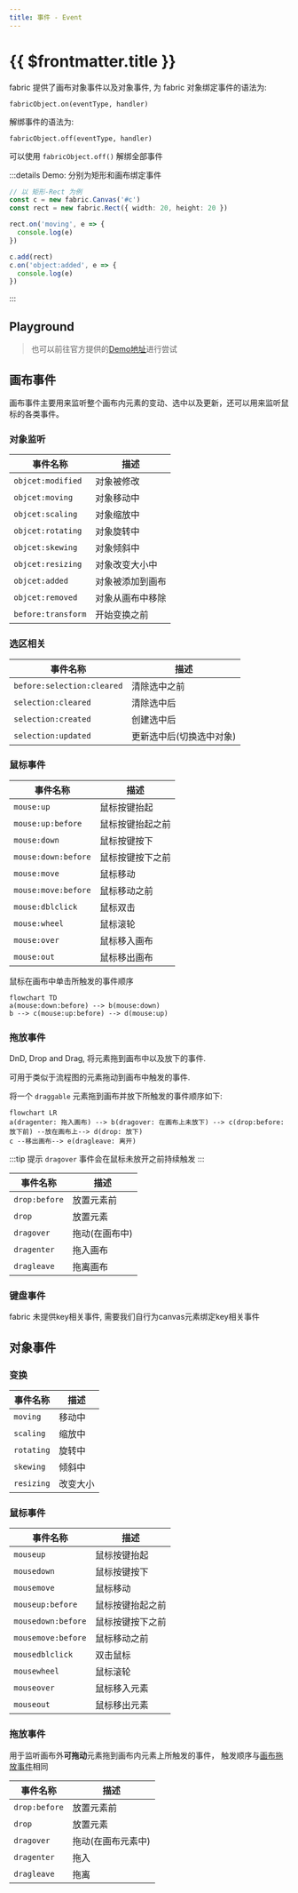 ```yaml
---
title: 事件 - Event
---
```


# {{ $frontmatter.title }} <Badge type="warning" text="WIP" />

<script setup>
import EventPlayground from './demos/Event.vue'
</script>

fabric 提供了画布对象事件以及对象事件, 为 fabric 对象绑定事件的语法为:

`fabricObject.on(eventType, handler)`

解绑事件的语法为:

`fabricObject.off(eventType, handler)`

可以使用 `fabricObject.off()` 解绑全部事件

:::details Demo: 分别为矩形和画布绑定事件

```typescript
// 以 矩形-Rect 为例
const c = new fabric.Canvas('#c')
const rect = new fabric.Rect({ width: 20, height: 20 })

rect.on('moving', e => {
  console.log(e)
})

c.add(rect)
c.on('object:added', e => {
  console.log(e)
})

```

:::

## Playground

> 也可以前往官方提供的[Demo地址](http://fabricjs.com/events)进行尝试

<ClientOnly>
<EventPlayground></EventPlayground>
</ClientOnly>

## 画布事件

画布事件主要用来监听整个画布内元素的变动、选中以及更新，还可以用来监听鼠标的各类事件。

### 对象监听

| 事件名称 | 描述 |
| ------ | -- |
| `objcet:modified` | 对象被修改 |
| `objcet:moving` | 对象移动中 |
| `objcet:scaling` | 对象缩放中 |
| `objcet:rotating` | 对象旋转中 |
| `objcet:skewing` | 对象倾斜中 |
| `objcet:resizing` | 对象改变大小中 |
| `objcet:added` | 对象被添加到画布 |
| `objcet:removed` | 对象从画布中移除 |
| `before:transform` | 开始变换之前 |

### 选区相关

| 事件名称 | 描述 |
| ------ | -- |
| `before:selection:cleared` | 清除选中之前 |
| `selection:cleared` | 清除选中后 |
| `selection:created` | 创建选中后 |
| `selection:updated` | 更新选中后(切换选中对象) |

### 鼠标事件

| 事件名称 | 描述 |
| ------ | -- |
| `mouse:up` | 鼠标按键抬起 |
| `mouse:up:before` | 鼠标按键抬起之前 |
| `mouse:down` | 鼠标按键按下 |
| `mouse:down:before` | 鼠标按键按下之前 |
| `mouse:move` | 鼠标移动 |
| `mouse:move:before` | 鼠标移动之前 |
| `mouse:dblclick` | 鼠标双击 |
| `mouse:wheel` | 鼠标滚轮 |
| `mouse:over` | 鼠标移入画布 |
| `mouse:out` | 鼠标移出画布 |

鼠标在画布中单击所触发的事件顺序

```mermaid
flowchart TD
a(mouse:down:before) --> b(mouse:down)
b --> c(mouse:up:before) --> d(mouse:up)
```

### 拖放事件
DnD, Drop and Drag, 将元素拖到画布中以及放下的事件.

可用于类似于流程图的元素拖动到画布中触发的事件.

将一个 `draggable` 元素拖到画布并放下所触发的事件顺序如下:

```mermaid
flowchart LR
a(dragenter: 拖入画布) --> b(dragover: 在画布上未放下) --> c(drop:before: 放下前) --放在画布上--> d(drop: 放下)
c --移出画布--> e(dragleave: 离开)
```

:::tip 提示
`dragover` 事件会在鼠标未放开之前持续触发
:::

| 事件名称 | 描述 |
| ------ | -- |
| `drop:before` | 放置元素前  |
| `drop` | 放置元素 |
| `dragover` | 拖动(在画布中) |
| `dragenter` | 拖入画布 |
| `dragleave` | 拖离画布 |

### 键盘事件

fabric 未提供key相关事件, 需要我们自行为canvas元素绑定key相关事件


## 对象事件

### 变换

| 事件名称 | 描述 |
| ------ | -- |
| `moving` | 移动中 |
| `scaling` | 缩放中 |
| `rotating` | 旋转中 |
| `skewing` | 倾斜中 |
| `resizing` | 改变大小 |


### 鼠标事件

| 事件名称 | 描述 |
| ------ | -- |
| `mouseup` | 鼠标按键抬起 |
| `mousedown` | 鼠标按键按下 |
| `mousemove` | 鼠标移动 |
| `mouseup:before` | 鼠标按键抬起之前 |
| `mousedown:before` | 鼠标按键按下之前 |
| `mousemove:before` | 鼠标移动之前 |
| `mousedblclick` | 双击鼠标 |
| `mousewheel` | 鼠标滚轮 |
| `mouseover` | 鼠标移入元素 |
| `mouseout` | 鼠标移出元素 |

### 拖放事件

用于监听画布外**可拖动**元素拖到画布内元素上所触发的事件， 触发顺序与[画布拖放事件](#拖放事件)相同

| 事件名称 | 描述 |
| ------ | -- |
| `drop:before` | 放置元素前  |
| `drop` | 放置元素 |
| `dragover` | 拖动(在画布元素中) |
| `dragenter` | 拖入 |
| `dragleave` | 拖离 |
